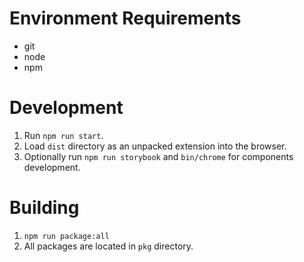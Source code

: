 # Environment Requirements

- git
- node
- npm

# Development

1. Run `npm run start`.
2. Load `dist` directory as an unpacked extension into the browser.
3. Optionally run `npm run storybook` and `bin/chrome` for components development.

# Building

1. `npm run package:all`
2. All packages are located in `pkg` directory.
